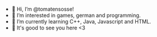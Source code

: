 - 👋 Hi, I’m @tomatensosse!
- 👀 I’m interested in games, german and programming.
- 🌱 I’m currently learning C++, Java, Javascript and HTML.
- 💞️ It's good to see you here <3
